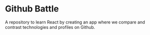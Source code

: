 # Github Battle
A repository to learn React by creating an app where we compare and contrast technologies and profiles on Github.